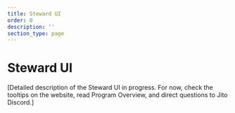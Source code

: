 ```yaml
---
title: Steward UI
order: 0
description: ''
section_type: page
---
```


# Steward UI

[Detailed description of the Steward UI in progress. For now, check the tooltips on the website, read Program Overview, and direct questions to Jito Discord.]
